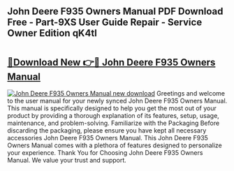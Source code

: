 ## John Deere F935 Owners Manual PDF Download Free - Part-9XS User Guide Repair - Service Owner Edition qK4tl

# <h2><a href="http://bc93814.oget.top/?id=John+Deere+F935+Owners+Manual">🔗Download New 👉🔴 John Deere F935 Owners Manual</a></h2>

[![John Deere F935 Owners Manual new download](https://i.imgur.com/5g1atiW.png)](http://bc93814.oget.top/?id=John+Deere+F935+Owners+Manual)
Greetings and welcome to the user manual for your newly synced John Deere F935 Owners Manual. This manual is specifically designed to help you get the most out of your product by providing a thorough explanation of its features, setup, usage, maintenance, and problem-solving. Familiarize with the Packaging Before discarding the packaging, please ensure you have kept all necessary accessories John Deere F935 Owners Manual. This John Deere F935 Owners Manual comes with a plethora of features designed to personalize your experience. Thank You for Choosing John Deere F935 Owners Manual. We value your trust and support.
